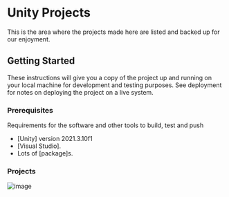 # Unity Projects

This is the area where the projects made here are listed and backed up for our enjoyment.


## Getting Started

These instructions will give you a copy of the project up and running on
your local machine for development and testing purposes. See deployment
for notes on deploying the project on a live system.

### Prerequisites

Requirements for the software and other tools to build, test and push 
- [Unity] version 2021.3.10f1
- [Visual Studio].
- Lots of [package]s.

### Projects

![image](https://user-images.githubusercontent.com/41523843/201417058-b7e646f5-4b86-4ef1-9cb1-40a048a5be56.png)
